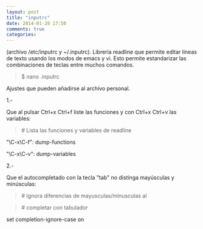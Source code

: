 ```yaml
---
layout: post
title: "inputrc"
date: 2014-01-28 17:50
comments: true
categories: 
---
```

(archivo /etc/inputrc y ~/.inputrc). Librería readline que permite editar líneas de texto usando los modos de emacs y vi. Esto permite estandarizar las combinaciones de teclas entre muchos comandos. 

>$ nano .inputrc 

Ajustes que pueden añadirse al archivo personal. 

1.- 

Que al pulsar Ctrl+x Ctrl+f liste las funciones y con Ctrl+x Ctrl+v las variables: 

>\# Lista las funciones y variables de readline 

"\C-x\C-f": dump-functions 

"\C-x\C-v": dump-variables 

2.- 

Que el autocompletado con la tecla "tab" no distinga mayúsculas y minúsculas: 

>\# Ignora diferencias de mayusculas/minusculas al 

>\# completar con tabulador 

set completion-ignore-case on

